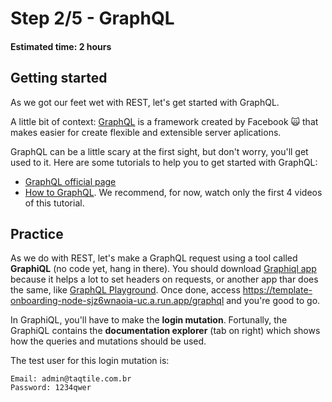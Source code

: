 # Step 2/5 - GraphQL
#### Estimated time: 2 hours

## Getting started
As we got our feet wet with REST, let's get started with GraphQL.

A little bit of context: [GraphQL](https://graphql.org/) is a framework created by Facebook 🙀 that makes easier for create flexible and extensible server aplications. 

GraphQL can be a little scary at the first sight, but don't worry, you'll get used to it. Here are some tutorials to help you to get started with GraphQL:
- [GraphQL official page](https://graphql.org/learn)
- [How to GraphQL](https://www.howtographql.com/). We recommend, for now, watch only the first 4 videos of this tutorial.

## Practice
As we do with REST, let's make a GraphQL request using a tool called **GraphiQL** (no code yet, hang in there). You should download [Graphiql app](https://electronjs.org/apps/graphiql) because it helps a lot to set headers on requests, or another app thar does the same, like [GraphQL Playground](https://github.com/prisma-labs/graphql-playground). Once done, access https://template-onboarding-node-sjz6wnaoia-uc.a.run.app/graphql and you're good to go.

In GraphiQL, you'll have to make the **login mutation**. Fortunally, the GraphiQL contains the **documentation explorer** (tab on right) which shows how the queries and mutations should be used. 

The test user for this login mutation is:

```
Email: admin@taqtile.com.br
Password: 1234qwer
```
